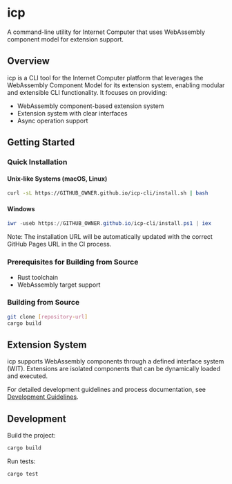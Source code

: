 # icp

A command-line utility for Internet Computer that uses WebAssembly component model for extension support.

## Overview

icp is a CLI tool for the Internet Computer platform that leverages the WebAssembly Component Model for its extension system, enabling modular and extensible CLI functionality. It focuses on providing:

- WebAssembly component-based extension system
- Extension system with clear interfaces
- Async operation support

## Getting Started

### Quick Installation

#### Unix-like Systems (macOS, Linux)

```bash
curl -sL https://GITHUB_OWNER.github.io/icp-cli/install.sh | bash
```

#### Windows

```powershell
iwr -useb https://GITHUB_OWNER.github.io/icp-cli/install.ps1 | iex
```

Note: The installation URL will be automatically updated with the correct GitHub Pages URL in the CI process.

### Prerequisites for Building from Source

- Rust toolchain
- WebAssembly target support

### Building from Source

```bash
git clone [repository-url]
cargo build
```

## Extension System

icp supports WebAssembly components through a defined interface system (WIT). Extensions are isolated components that can be dynamically loaded and executed.

For detailed development guidelines and process documentation, see [Development Guidelines](docs/GUIDELINES.md).

## Development

Build the project:

```bash
cargo build
```

Run tests:

```bash
cargo test
```
